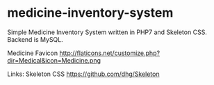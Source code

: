 # medicine-inventory-system
Simple Medicine Inventory System written in PHP7 and Skeleton CSS. Backend is MySQL.

Medicine Favicon
http://flaticons.net/customize.php?dir=Medical&icon=Medicine.png

Links:
Skeleton CSS https://github.com/dhg/Skeleton